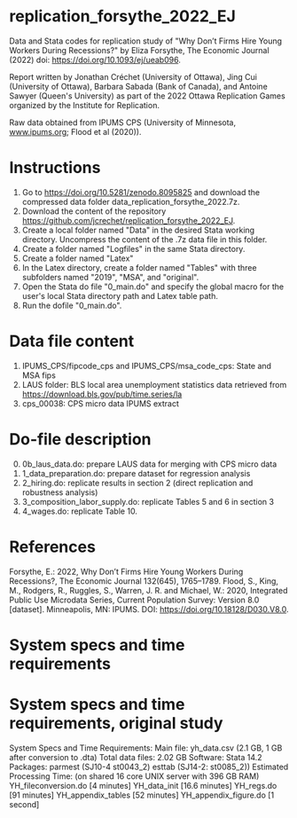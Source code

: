 # replication_forsythe_2022_EJ
Data and Stata codes for replication study of "Why Don’t Firms Hire Young Workers During Recessions?" by Eliza Forsythe, The Economic Journal (2022) doi: https://doi.org/10.1093/ej/ueab096.

Report written by Jonathan Créchet (University of Ottawa), Jing Cui (University of Ottawa), Barbara Sabada (Bank of Canada), and Antoine Sawyer (Queen's University) as part of the 2022 Ottawa Replication Games organized by the Institute for Replication.

Raw data obtained from IPUMS CPS (University of Minnesota, www.ipums.org;  Flood et al (2020)).

# Instructions
1. Go to https://doi.org/10.5281/zenodo.8095825 and download the compressed data folder data_replication_forsythe_2022.7z.
3. Download the content of the repository https://github.com/jcrechet/replication_forsythe_2022_EJ.
4. Create a local folder named "Data" in the desired Stata working directory. Uncompress the content of the .7z data file in this folder.
5. Create a folder named "Logfiles" in the same Stata directory.
6. Create a folder named "Latex"
7. In the Latex directory, create a folder named "Tables" with three subfolders named "2019", "MSA", and "original".
8. Open the Stata do file "0_main.do" and specify the global macro for the user's local Stata directory path and Latex table path.
9. Run the dofile "0_main.do".


# Data file content
1. IPUMS_CPS/fipcode_cps and IPUMS_CPS/msa_code_cps: State and MSA fips
2. LAUS folder: BLS local area unemployment statistics data retrieved from https://download.bls.gov/pub/time.series/la
3. cps_00038: CPS micro data IPUMS extract

# Do-file description
0. 0b_laus_data.do: prepare LAUS data for merging with CPS micro data
1. 1_data_preparation.do: prepare dataset for regression analysis
2. 2_hiring.do: replicate results in section 2 (direct replication and robustness analysis)
3. 3_composition_labor_supply.do: replicate Tables 5 and 6 in section 3
4. 4_wages.do: replicate Table 10.

# References
Forsythe, E.: 2022, Why Don’t Firms Hire Young Workers During Recessions?, The Economic Journal 132(645), 1765–1789.
Flood, S., King, M., Rodgers, R., Ruggles, S., Warren, J. R. and Michael, W.: 2020, Integrated Public Use Microdata Series, Current Population Survey: Version 8.0 [dataset]. Minneapolis, MN: IPUMS. DOI: https://doi.org/10.18128/D030.V8.0.

# System specs and time requirements 



# System specs and time requirements, original study
System Specs and Time Requirements:
Main file: yh_data.csv (2.1 GB, 1 GB after conversion to .dta)
Total data files: 2.02 GB
Software: Stata 14.2
Packages: parmest (SJ10-4 st0043_2) esttab (SJ14-2: st0085_2))
Estimated Processing Time: (on shared 16 core UNIX server with 396 GB RAM)
YH_fileconversion.do [4 minutes]
YH_data_init [16.6 minutes]
YH_regs.do [91 minutes]
YH_appendix_tables [52 minutes]
YH_appendix_figure.do [1 second]


